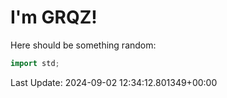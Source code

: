 # I'm GRQZ!
Here should be something random:  
```cpp
import std;
```


Last Update: 2024-09-02 12:34:12.801349+00:00
